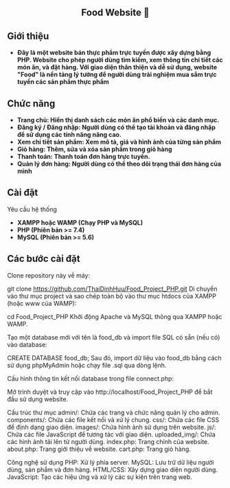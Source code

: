 <h2 align="center">Food Website 🍲</h2>

## Giới thiệu
- **Đây là một website bán thực phẩm trực tuyến được xây dựng bằng PHP. Website cho phép người dùng tìm kiếm, xem thông tin chi tiết các món ăn, và đặt hàng. Với giao diện thân thiện và dễ sử dụng, website "Food" là nền tảng lý tưởng để người dùng trải nghiệm mua sắm trực tuyến các sản phẩm thực phẩm**

## Chức năng
- **Trang chủ: Hiển thị danh sách các món ăn phổ biến và các danh mục.** 
- **Đăng ký / Đăng nhập: Người dùng có thể tạo tài khoản và đăng nhập để sử dụng các tính năng nâng cao.**
- **Xem chi tiết sản phẩm: Xem mô tả, giá và hình ảnh của từng sản phẩm**
- **Giỏ hàng: Thêm, sửa và xóa sản phẩm trong giỏ hàng**
- **Thanh toán: Thanh toán đơn hàng trực tuyến.**
- **Quản lý đơn hàng: Người dùng có thể theo dõi trạng thái đơn hàng của mình**

## Cài đặt
Yêu cầu hệ thống
- **XAMPP hoặc WAMP (Chạy PHP và MySQL)**
- **PHP (Phiên bản >= 7.4)**
- **MySQL (Phiên bản >= 5.6)**

## Các bước cài đặt
Clone repository này về máy:

git clone https://github.com/ThaiDinhHuu/Food_Project_PHP.git
Di chuyển vào thư mục project và sao chép toàn bộ vào thư mục htdocs của XAMPP (hoặc www của WAMP):

cd Food_Project_PHP
Khởi động Apache và MySQL thông qua XAMPP hoặc WAMP.

Tạo một database mới với tên là food_db và import file SQL có sẵn (nếu có) vào database:

CREATE DATABASE food_db;
Sau đó, import dữ liệu vào food_db bằng cách sử dụng phpMyAdmin hoặc chạy file .sql qua dòng lệnh.

Cấu hình thông tin kết nối database trong file connect.php:

<?php
$db = new PDO('mysql:host=localhost;dbname=food_db', 'root', '');
?>
Mở trình duyệt và truy cập vào http://localhost/Food_Project_PHP để bắt đầu sử dụng website.

Cấu trúc thư mục
admin/: Chứa các trang và chức năng quản lý cho admin.
components/: Chứa các file kết nối và xử lý chung.
css/: Chứa các file CSS để định dạng giao diện.
images/: Chứa hình ảnh sử dụng trên website.
js/: Chứa các file JavaScript để tương tác với giao diện.
uploaded_img/: Chứa các hình ảnh tải lên từ người dùng.
index.php: Trang chính của website.
about.php: Trang giới thiệu về website.
cart.php: Trang giỏ hàng.

Công nghệ sử dụng
PHP: Xử lý phía server.
MySQL: Lưu trữ dữ liệu người dùng, sản phẩm và đơn hàng.
HTML/CSS: Xây dựng giao diện người dùng.
JavaScript: Tạo các hiệu ứng và xử lý các sự kiện trên trang web.
